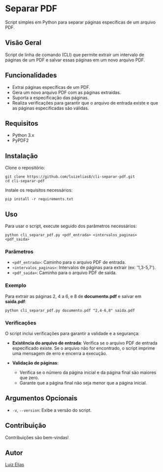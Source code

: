 # Separar PDF

Script simples em Python para separar páginas específicas de um arquivo PDF.

## Visão Geral

Script de linha de comando (CLI) que permite extrair um intervalo de páginas de um PDF e salvar essas páginas em um novo arquivo PDF.

## Funcionalidades

- Extrai páginas específicas de um PDF.
- Gera um novo arquivo PDF com as páginas extraídas.
- Suporta a especificação das páginas.
- Realiza verificações para garantir que o arquivo de entrada existe e que as páginas especificadas são válidas.

## Requisitos

- Python 3.x
- PyPDF2

## Instalação

Clone o repositório:

```
git clone https://github.com/luizelias8/cli-separar-pdf.git
cd cli-separar-pdf
```

Instale os requisitos necessários:
```
pip install -r requirements.txt
```

## Uso

Para usar o script, execute seguido dos parâmetros necessários:

```
python cli_separar_pdf.py <pdf_entrada> <intervalos_paginas> <pdf_saida>
```

### Parâmetros

- `<pdf_entrada>`: Caminho para o arquivo PDF de entrada.
- `<intervalos_paginas>`: Intervalos de páginas para extrair (ex: '1,3-5,7').
- `<pdf_saida>`: Caminho para o arquivo PDF de saída.

### Exemplo

Para extrair as páginas 2, 4 a 6, e 8 de **documento.pdf** e salvar em **saida.pdf**:

```
python cli_separar_pdf.py documento.pdf "2,4-6,8" saida.pdf
```

### Verificações

O script inclui verificações para garantir a validade e a segurança:

- **Existência do arquivo de entrada**: Verifica se o arquivo PDF de entrada especificado existe. Se o arquivo não for encontrado, o script imprime uma mensagem de erro e encerra a execução.

- **Validação de páginas**:
  - Verifica se o número da página inicial e da página final são maiores que zero.
  - Garante que a página final não seja menor que a página inicial.

## Argumentos Opcionais
- `-v`, `--version`: Exibe a versão do script.

## Contribuição

Contribuições são bem-vindas!

## Autor

[Luiz Elias](https://github.com/luizelias8)